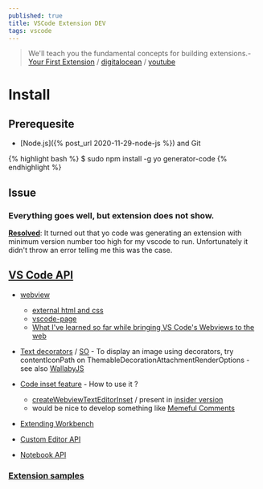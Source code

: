 ```yaml
---
published: true
title: VSCode Extension DEV
tags: vscode
---
```

> We'll teach you the fundamental concepts for building extensions.- [Your First Extension](https://code.visualstudio.com/api/get-started/your-first-extension) / [digitalocean](https://www.digitalocean.com/community/tutorials/how-to-create-your-first-visual-studio-code-extension) / [youtube](https://www.youtube.com/watch?v=srwsnNhiqv8)

# Install
## Prerequesite
- [Node.js]({% post_url 2020-11-29-node-js %}) and Git

{% highlight bash %}
$ sudo npm install -g yo generator-code
{% endhighlight %}

## Issue
### Everything goes well, but extension does not show.
[**Resolved**](https://www.reddit.com/r/vscode/comments/a6ox7w/writing_a_hello_world_extension_doesnt_appear_to/): It turned out that yo code was generating an extension with minimum version number too high for my vscode to run. Unfortunately it didn't throw an error telling me this was the case.

## [VS Code API](https://code.visualstudio.com/api/references/vscode-api)
- [webview](https://code.visualstudio.com/api/extension-guides/webview)
	- [external html and css](https://stackoverflow.com/questions/56182144/vscode-extension-webview-external-html-and-css)
    - [vscode-page](https://dev.to/foxgem/simplifying-vs-code-webview-development-with-vscode-page-13c3)
	- [What I've learned so far while bringing VS Code's Webviews to the web](https://blog.mattbierner.com/vscode-webview-web-learnings/)
    
- [Text decorators](https://code.visualstudio.com/api/references/vscode-api#DecorationRenderOptions) / [SO](https://stackoverflow.com/a/44965967/51386) - To display an image using decorators, try contentIconPath on ThemableDecorationAttachmentRenderOptions - see also [WallabyJS](https://stackoverflow.com/questions/64085323/vscode-extension-api-for-adding-line-markings)
- [Code inset feature](https://github.com/microsoft/vscode/pull/66418) - How to use it ?
	- [createWebviewTextEditorInset](https://github.com/microsoft/vscode/issues/75931) / present in [insider version](https://github.com/microsoft/vscode/blob/627ad0b4ee553d233b80336ebb241f911e4bff07/src/vs/vscode.proposed.d.ts)
    - would be nice to develop something like [Memeful Comments](https://github.com/mariusbancila/memefulcomments)

- [Extending Workbench](https://code.visualstudio.com/api/extension-capabilities/extending-workbench)
- [Custom Editor API](https://code.visualstudio.com/api/extension-guides/custom-editors)
- [Notebook API](https://code.visualstudio.com/api/extension-guides/notebook) 

### [Extension samples](https://github.com/Microsoft/vscode-extension-samples)
